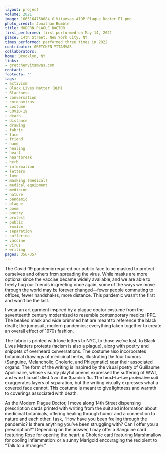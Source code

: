 ```yaml
---
layout: project
volume: 2021
image: 1665164750684_G_Vitamvas_AIOP_Plague_Doctor_EI.png
photo_credit: Jonathan Bumble
title: MODERN PLAGUE DOCTOR
first_performed: first performed on May 14, 2021
place: 14th Street, New York City, NY
times_performed: performed three times in 2022
contributor: GRETCHEN VITAMVAS
collaborators:
home: Brooklyn, NY
links:
- gretchenvitamvas.com
contact:
footnote: ''
tags:
- activism
- Black Lives Matter (BLM)
- Blackness
- conversation
- coronavirus
- costume
- COVID-19
- death
- distance
- drawing
- fabric
- face
- friend
- hand
- healing
- heart
- heartbreak
- herb
- information
- letters
- love
- masking (medical)
- medical equipment
- medicine
- nature
- pandemic
- plague
- poem
- poetry
- protest
- public
- racism
- separation
- suffering
- vaccine
- virus
- writing
pages: 356-357
---
```


The Covid-19 pandemic required our public face to be masked to protect ourselves and others from spreading the virus. While masks are more optional since the vaccine became widely available, and we are able to freely hug our friends in greeting once again, some of the ways we move through the world may be forever changed—fewer people commuting to offices, fewer handshakes, more distance. This pandemic wasn’t the first and won’t be the last.

I wear an art garment inspired by a plague doctor costume from the seventeenth century modernized to resemble contemporary medical PPE. The beaked mask and wide brimmed hat are meant to reference the black death; the jumpsuit, modern pandemics; everything taken together to create an overall effect of 1970s fashion. 

The fabric is printed with love letters to NYC, to those we’ve lost, to Black Lives Matters protests (racism is also a plague), along with poetry and snippets of overheard conversations. The costume also incorporates botanical drawings of medicinal herbs, illustrating the four humors (Sanguine, Melancholic, Choleric, and Phlegmatic) near their associated organs. The form of the writing is inspired by the visual poetry of Guillaume Apollinaire, whose visually playful poems expressed the suffering of WWI, and who himself died from the Spanish flu. The head-to-toe protective suit exaggerates layers of separation, but the writing visually expresses what a covered face cannot. This costume is meant to give lightness and warmth to coverings associated with death.

As the Modern Plague Doctor, I move along 14th Street dispensing prescription cards printed with writing from the suit and information about medicinal botanicals, offering healing through humor and a connection to nature and each other. I ask, “How have you been feeling through the pandemic? Is there anything you’ve been struggling with? Can I offer you a prescription?” Depending on the answer, I may offer a Sanguine card featuring Rose for opening the heart; a Choleric card featuring Marshmallow for cooling inflammation; or a sunny Marigold encouraging the recipient to “Talk to a Stranger.”
